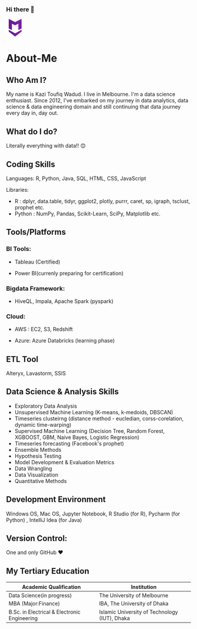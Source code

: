 ### Hi there 👋

![alt text](https://github.com/adam-p/markdown-here/raw/master/src/common/images/icon48.png "Logo Title Text 1")


# About-Me

## Who Am I?
My name is Kazi Toufiq Wadud. I live in Melbourne. I'm a data science enthusiast. Since 2012, I've embarked on my journey in data analytics, data science & data engineering domain and still continuing that data journey every day in, day out.   

## What do I do?
Literally everything with data!! 😊 


## Coding Skills
Languages: R, Python, Java, SQL, HTML, CSS, JavaScript

Libraries: 
  - R : dplyr, data.table, tidyr, ggplot2, plotly, purrr, caret, sp, igraph, tsclust, prophet etc.
  - Python : NumPy, Pandas, Scikit-Learn, SciPy, Matplotlib etc.
  


## Tools/Platforms
### BI Tools:

* Tableau (Certified)

* Power BI(currenly preparing for certification)

### Bigdata Framework:

  - HiveQL, Impala, Apache Spark (pyspark) 
 
### Cloud:

  * AWS : EC2, S3, Redshift

  * Azure: Azure Databricks (learning phase)


## ETL Tool
Alteryx, Lavastorm, SSIS

## Data Science & Analysis Skills
* Exploratory Data Analysis 
* Unsupervised Machine Learning (K-means, k-medoids, DBSCAN)
* Timeseries clusteirng (distance method - eucledian, corss-corelation, dynamic time-warping) 
* Supervised Machine Learning (Decision Tree, Random Forest, XGBOOST, GBM, Naive Bayes, Logistic Regression)
* Timeseries forecasting (Facebook's prophet)
* Ensemble Methods
* Hypothesis Testing
* Model Development & Evaluation Metrics
* Data Wrangling 
* Data Visualization 
* Quantitative Methods

## Development Environment
Windows OS, Mac OS, Jupyter Notebook, R Studio (for R), Pycharm (for Python) , IntelliJ Idea (for Java)

## Version Control: 
One and only GitHub ❤️

## My Tertiary Education

| Academic Qualification | Institution          
| ------------- |-------------|
| Data Science(in progress)| The University of Melbourne | 
| MBA (Major:Finance)   | IBA, The University of Dhaka |  
| B.Sc. in Electrical & Electronic Engineering| Islamic University of Technology (IUT), Dhaka | 



